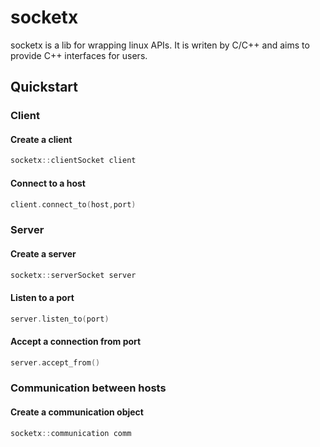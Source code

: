 # socketx

socketx is a lib for wrapping linux APIs. It is writen by C/C++ and aims to provide C++ interfaces for users.

## Quickstart

### Client
#### Create a client
```C++
socketx::clientSocket client
```
#### Connect to a host
```C++
client.connect_to(host,port)
```

### Server
#### Create a server
```C++
socketx::serverSocket server
```
#### Listen to a port
```C++
server.listen_to(port)
```
#### Accept a connection from port
```C++
server.accept_from()
```

### Communication between hosts
#### Create a communication object
```C++
socketx::communication comm
```